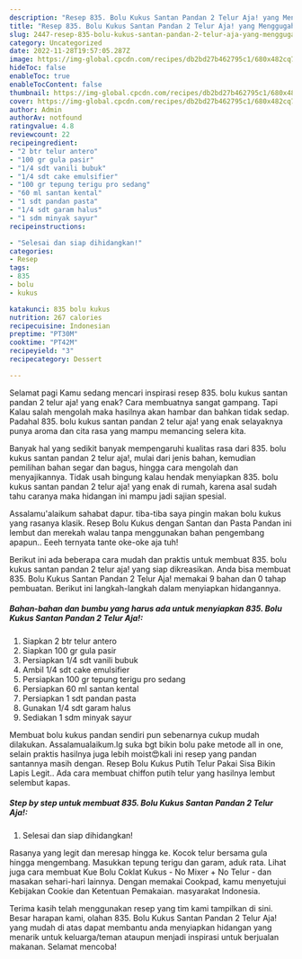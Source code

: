 ```yaml
---
description: "Resep 835. Bolu Kukus Santan Pandan 2 Telur Aja! yang Menggugah Selera, Buat Buka Puasa Enak"
title: "Resep 835. Bolu Kukus Santan Pandan 2 Telur Aja! yang Menggugah Selera, Buat Buka Puasa Enak"
slug: 2447-resep-835-bolu-kukus-santan-pandan-2-telur-aja-yang-menggugah-selera-buat-buka-puasa-enak
category: Uncategorized
date: 2022-11-28T19:57:05.287Z
image: https://img-global.cpcdn.com/recipes/db2bd27b462795c1/680x482cq70/835-bolu-kukus-santan-pandan-2-telur-aja-foto-resep-utama.jpg
hideToc: false
enableToc: true
enableTocContent: false
thumbnail: https://img-global.cpcdn.com/recipes/db2bd27b462795c1/680x482cq70/835-bolu-kukus-santan-pandan-2-telur-aja-foto-resep-utama.jpg
cover: https://img-global.cpcdn.com/recipes/db2bd27b462795c1/680x482cq70/835-bolu-kukus-santan-pandan-2-telur-aja-foto-resep-utama.jpg
author: Admin
authorAv: notfound
ratingvalue: 4.8
reviewcount: 22
recipeingredient:
- "2 btr telur antero"
- "100 gr gula pasir"
- "1/4 sdt vanili bubuk"
- "1/4 sdt cake emulsifier"
- "100 gr tepung terigu pro sedang"
- "60 ml santan kental"
- "1 sdt pandan pasta"
- "1/4 sdt garam halus"
- "1 sdm minyak sayur"
recipeinstructions:

- "Selesai dan siap dihidangkan!"
categories:
- Resep
tags:
- 835
- bolu
- kukus

katakunci: 835 bolu kukus 
nutrition: 267 calories
recipecuisine: Indonesian
preptime: "PT30M"
cooktime: "PT42M"
recipeyield: "3"
recipecategory: Dessert

---
```



Selamat pagi Kamu sedang mencari inspirasi resep 835. bolu kukus santan pandan 2 telur aja! yang enak? Cara membuatnya sangat gampang. Tapi Kalau salah mengolah maka hasilnya akan hambar dan bahkan tidak sedap. Padahal 835. bolu kukus santan pandan 2 telur aja! yang enak selayaknya punya aroma dan cita rasa yang mampu memancing selera kita.


Banyak hal yang sedikit banyak mempengaruhi kualitas rasa dari 835. bolu kukus santan pandan 2 telur aja!, mulai dari jenis bahan, kemudian pemilihan bahan segar dan bagus, hingga cara mengolah dan menyajikannya. Tidak usah bingung kalau hendak menyiapkan 835. bolu kukus santan pandan 2 telur aja! yang enak di rumah, karena asal sudah tahu caranya maka hidangan ini mampu jadi sajian spesial.

Assalamu&#39;alaikum sahabat dapur. tiba-tiba saya pingin makan bolu kukus yang rasanya klasik. Resep Bolu Kukus dengan Santan dan Pasta Pandan ini lembut dan merekah walau tanpa menggunakan bahan pengembang apapun.. Eeeh ternyata tante oke-oke aja tuh!


Berikut ini ada beberapa cara mudah dan praktis untuk membuat 835. bolu kukus santan pandan 2 telur aja! yang siap dikreasikan. Anda bisa membuat 835. Bolu Kukus Santan Pandan 2 Telur Aja! memakai 9 bahan dan 0 tahap pembuatan. Berikut ini langkah-langkah dalam menyiapkan hidangannya.

<!--inarticleads1-->

##### Bahan-bahan dan bumbu yang harus ada untuk menyiapkan 835. Bolu Kukus Santan Pandan 2 Telur Aja!:

1. Siapkan 2 btr telur antero
1. Siapkan 100 gr gula pasir
1. Persiapkan 1/4 sdt vanili bubuk
1. Ambil 1/4 sdt cake emulsifier
1. Persiapkan 100 gr tepung terigu pro sedang
1. Persiapkan 60 ml santan kental
1. Persiapkan 1 sdt pandan pasta
1. Gunakan 1/4 sdt garam halus
1. Sediakan 1 sdm minyak sayur


Membuat bolu kukus pandan sendiri pun sebenarnya cukup mudah dilakukan. Assalamualaikum.lg suka bgt bikin bolu pake metode all in one, selain praktis hasilnya juga lebih moist😍kali ini resep yang pandan santannya masih dengan. Resep Bolu Kukus Putih Telur Pakai Sisa Bikin Lapis Legit.. Ada cara membuat chiffon putih telur yang hasilnya lembut selembut kapas. 

<!--inarticleads2-->

##### Step by step untuk membuat 835. Bolu Kukus Santan Pandan 2 Telur Aja!:


1. Selesai dan siap dihidangkan!

Rasanya yang legit dan meresap hingga ke. Kocok telur bersama gula hingga mengembang. Masukkan tepung terigu dan garam, aduk rata. Lihat juga cara membuat Kue Bolu Coklat Kukus - No Mixer + No Telur - dan masakan sehari-hari lainnya. Dengan memakai Cookpad, kamu menyetujui Kebijakan Cookie dan Ketentuan Pemakaian. masyarakat Indonesia. 

Terima kasih telah menggunakan resep yang tim kami tampilkan di sini. Besar harapan kami, olahan 835. Bolu Kukus Santan Pandan 2 Telur Aja! yang mudah di atas dapat membantu anda menyiapkan hidangan yang menarik untuk keluarga/teman ataupun menjadi inspirasi untuk berjualan makanan. Selamat mencoba!
